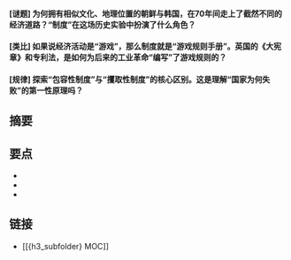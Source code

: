 #### [谜题] 为何拥有相似文化、地理位置的朝鲜与韩国，在70年间走上了截然不同的经济道路？“制度”在这场历史实验中扮演了什么角色？


#### [类比] 如果说经济活动是“游戏”，那么制度就是“游戏规则手册”。英国的《大宪章》和专利法，是如何为后来的工业革命“编写”了游戏规则的？


#### [规律] 探索“包容性制度”与“攫取性制度”的核心区别。这是理解“国家为何失败”的第一性原理吗？


## 摘要


## 要点

- 
- 
- 

## 链接

- [[{h3_subfolder} MOC]]
